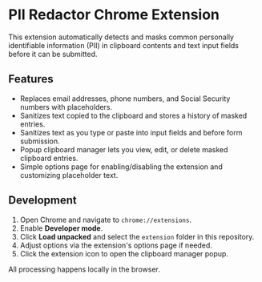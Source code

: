# PII Redactor Chrome Extension

This extension automatically detects and masks common personally identifiable information (PII) in clipboard contents and text input fields before it can be submitted.

## Features
- Replaces email addresses, phone numbers, and Social Security numbers with placeholders.
- Sanitizes text copied to the clipboard and stores a history of masked entries.
- Sanitizes text as you type or paste into input fields and before form submission.
- Popup clipboard manager lets you view, edit, or delete masked clipboard entries.
- Simple options page for enabling/disabling the extension and customizing placeholder text.

## Development
1. Open Chrome and navigate to `chrome://extensions`.
2. Enable **Developer mode**.
3. Click **Load unpacked** and select the `extension` folder in this repository.
4. Adjust options via the extension's options page if needed.
5. Click the extension icon to open the clipboard manager popup.

All processing happens locally in the browser.
